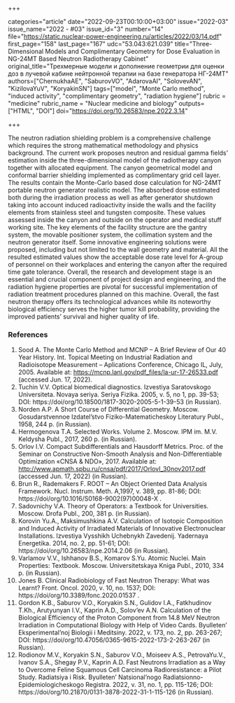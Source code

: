 +++

categories="article"
date="2022-09-23T00:10:00+03:00"
issue="2022-03"
issue_name="2022 - #03"
issue_id="3"
number="14"
file="https://static.nuclear-power-engineering.ru/articles/2022/03/14.pdf"
first_page="158"
last_page="167"
udc="53.043:621.039"
title="Three-Dimensional Models and Complimentary Geometry for Dose Evaluation in NG-24MT Based Neutron Radiotherapy Cabinet"
original_title="Трехмерные модели и дополнение геометрии для оценки доз в лучевой кабине нейтронной терапии на базе генератора НГ-24МТ"
authors=["ChernukhaAE", "SaburovVO", "AdarovaAI", "SolovevAN", "KizilovaYuV", "KoryakinSN"]
tags=["model", "Monte Carlo method", "induced activity", "complimentary geometry", "radiation hygiene"]
rubric = "medicine"
rubric_name = "Nuclear medicine and biology"
outputs=["HTML", "DOI"]
doi="https://doi.org/10.26583/npe.2022.3.14"

+++

The neutron radiation shielding problem is a comprehensive challenge which requires the strong mathematical methodology and physics background. The current work proposes neutron and residual gamma fields’ estimation inside the three-dimensional model of the radiotherapy canyon together with allocated equipment. The canyon geometrical model and conformal barrier shielding implemented as complimentary grid cell layer. The results contain the Monte-Carlo based dose calculation for NG-24MT portable neutron generator realistic model. The absorbed dose estimated both during the irradiation process as well as after generator shutdown taking into account induced radioactivity inside the walls and the facility elements from stainless steel and tungsten composite. These values assessed inside the canyon and outside on the operator and medical stuff working site. The key elements of the facility structure are the gantry system, the movable positioner system, the collimation system and the neutron generator itself. Some innovative engineering solutions were proposed, including but not limited to the wall geometry and material. All the resulted estimated values show the acceptable dose rate level for A-group of personnel on their workplaces and entering the canyon after the required time gate tolerance. Overall, the research and development stage is an essential and crucial component of project design and engineering, and the radiation hygiene properties are pivotal for successful implementation of radiation treatment procedures planned on this machine. Overall, the fast neutron therapy offers its technological advances while its noteworthy biological efficiency serves the higher tumor kill probability, providing the improved patients’ survival and higher quality of life.

### References

1. Sood A. The Monte Carlo Method and MCNP – A Brief Review of Our 40 Year History. Int. Topical Meeting on Industrial Radiation and Radioisotope Measurement – Aplications Conference, Chicago IL, July, 2005. Available at: https://mcnp.lanl.gov/pdf_files/la-ur-17-26533.pdf (accessed Jun. 17, 2022).
2. Tuchin V.V. Optical biomedical diagnostics. Izvestiya Saratovskogo Universiteta. Novaya seriya. Seriya Fizika. 2005, v. 5, no 1, pp. 39-53; DOI: https://doi/org/10.18500/1817-3020-2005-5-1-39-53 (in Russian).
3. Norden A.P. A Short Course of Differential Geometry. Moscow. Gosudarstvennoe Izdatel’stvo Fiziko-Matematicheskoy Literatury Publ., 1958, 244 p. (in Russian).
4. Hermogenova T.A. Selected Works. Volume 2. Moscow. IPM im. M.V. Keldysha Publ., 2017, 260 p. (in Russian).
5. Orlov I.V. Compact Subdifferentials and Hausdorff Metrics. Proc. of the Seminar on Constructive Non-Smooth Analysis and Non-Differentiable Optimization «CNSA & NDO», 2017. Available at: http://www.apmath.spbu.ru/cnsa/pdf/2017/OrlovI_30nov2017.pdf (accessed Jun. 17, 2022) (in Russian).
6. Brun R., Rademakers F. ROOT – An Object Oriented Data Analysis Framework. Nucl. Instrum. Meth. A,1997, v. 389, pp. 81-86; DOI: https://doi/org/10.1016/S0168-9002(97)00048-X .
7. Sadovnichy V.A. Theory of Operators: a Textbook for Universities. Moscow. Drofa Publ., 200, 381 p. (in Russian).
8. Korovin Yu.A., Maksimushkina A.V. Calculation of Isotopic Composition and Induced Activity of Irradiated Materials of Innovative Electronuclear Installations. Izvestiya Vysshikh Uchebnykh Zavedenij. Yadernaya Energetika. 2014, no. 2, pp. 51-61; DOI: https://doi/org/10.26583/npe.2014.2.06 (in Russian).
9. Varlamov V.V., Ishhanov B.S., Komarov S.Yu. Atomic Nuclei. Main Properties: Textbook. Moscow. Universitetskaya Kniga Publ., 2010, 334 p. (in Russian).
10. Jones B. Clinical Radiobiology of Fast Neutron Therapy: What was Learnt? Front. Oncol. 2020, v. 10, no. 1537; DOI: https://doi/org/10.3389/fonc.2020.01537 .
11. Gordon K.B., Saburov V.O., Koryakin S.N., Gulidov I.A., Fatkhudinov T.Kh., Arutyunyan I.V., Kaprin A.D., Solov’ev A.N. Calculation of the Biological Efficiency of the Proton Component from 14.8 MeV Neutron Irradiation in Computational Biology with Help of Video Cards. Byulleten’ Eksperimental’noj Biologii i Meditsiny. 2022, v. 173, no. 2, pp. 263-267; DOI: https://doi/org/10.47056/0365-9615-2022-173-2-263-267 (in Russian).
12. Rodionov M.V., Koryakin S.N., Saburov V.O., Moiseev A.S., PetrovaYu.V., Ivanov S.A., Shegay P.V., Kaprin A.D. Fast Neutrons Irradiation as a Way to Overcome Feline Squamous Cell Carcinoma Radioresistance: a Pilot Study. Radiatsiya i Risk. Byulleten’ Natsional’nogo Radiatsionno-Epidemiologicheskogo Registra. 2022, v. 31, no. 1, pp. 115-126; DOI: https://doi/org/10.21870/0131-3878-2022-31-1-115-126 (in Russian).